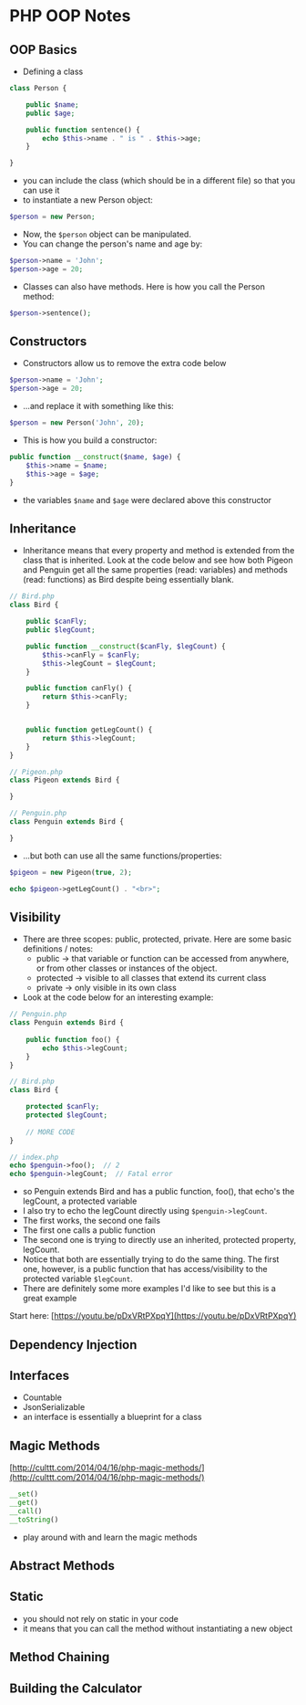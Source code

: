 # PHP OOP Notes

## OOP Basics

- Defining a class

```php
class Person {

	public $name;
	public $age;

	public function sentence() {
		echo $this->name . " is " . $this->age;
	}

}
```

- you can include the class (which should be in a different file) so that you can use it
- to instantiate a new Person object:

```php
$person = new Person;
```

- Now, the `$person` object can be manipulated.
- You can change the person's name and age by:

```php
$person->name = 'John';
$person->age = 20;
```

- Classes can also have methods. Here is how you call the Person method:

```php
$person->sentence();
```

## Constructors

- Constructors allow us to remove the extra code below

```php
$person->name = 'John';
$person->age = 20;
```

- ...and replace it with something like this:

```php
$person = new Person('John', 20);
```

- This is how you build a constructor:

```php
public function __construct($name, $age) {
	$this->name = $name;
	$this->age = $age;
}
```
  - the variables `$name` and `$age` were declared above this constructor

## Inheritance

- Inheritance means that every property and method is extended from the class that is inherited. Look at the
code below and see how both Pigeon and Penguin get all the same properties (read: variables) and methods
(read: functions) as Bird despite being essentially blank.

```php
// Bird.php
class Bird {

	public $canFly;
	public $legCount;

	public function __construct($canFly, $legCount) {
		$this->canFly = $canFly;
		$this->legCount = $legCount;
	}

	public function canFly() {
		return $this->canFly;
	}


	public function getLegCount() {
		return $this->legCount;
	}
}

// Pigeon.php
class Pigeon extends Bird {

}

// Penguin.php
class Penguin extends Bird {

}
```

- ...but both can use all the same functions/properties:

```php
$pigeon = new Pigeon(true, 2);

echo $pigeon->getLegCount() . "<br>";
```

## Visibility

- There are three scopes: public, protected, private. Here are some basic definitions / notes:
  - public -> that variable or function can be accessed from anywhere, or from other classes or
  instances of the object.
  - protected -> visible to all classes that extend its current class
  - private -> only visible in its own class
- Look at the code below for an interesting example:

```php
// Penguin.php
class Penguin extends Bird {
	
	public function foo() {
		echo $this->legCount;
	}
}

// Bird.php
class Bird {

	protected $canFly;
	protected $legCount;
	
	// MORE CODE
}

// index.php
echo $penguin->foo();  // 2
echo $penguin->legCount;  // Fatal error
```

  - so Penguin extends Bird and has a public function, foo(), that echo's the legCount, a protected variable
  - I also try to echo the legCount directly using `$penguin->legCount`.
  - The first works, the second one fails
  - The first one calls a public function 
  - The second one is trying to directly use an inherited, protected property, legCount.
  - Notice that both are essentially trying to do the same thing. The first one, however, is a public function
  that has access/visibility to the protected variable `$legCount`.
  - There are definitely some more examples I'd like to see but this is a great example

Start here: [https://youtu.be/pDxVRtPXpqY](https://youtu.be/pDxVRtPXpqY)

## Dependency Injection


## Interfaces
- Countable
- JsonSerializable
- an interface is essentially a blueprint for a class

## Magic Methods

[http://culttt.com/2014/04/16/php-magic-methods/](http://culttt.com/2014/04/16/php-magic-methods/)


```php
__set()
__get()
__call()
__toString()
```

- play around with and learn the magic methods

## Abstract Methods



## Static
- you should not rely on static in your code
- it means that you can call the method without instantiating a new object


## Method Chaining


## Building the Calculator









